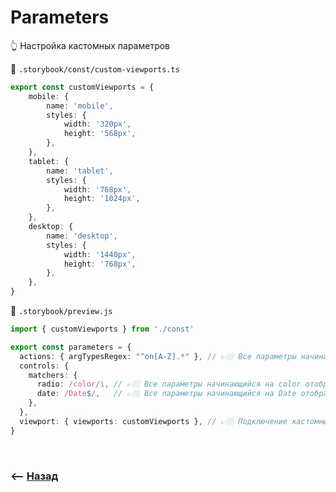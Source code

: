 # Parameters
👆 Настройка кастомных параметров  

📜 `.storybook/const/custom-viewports.ts`
```typescript
export const customViewports = {
    mobile: {
        name: 'mobile',
        styles: {
            width: '320px',
            height: '568px',
        },
    },
    tablet: {
        name: 'tablet',
        styles: {
            width: '768px',
            height: '1024px',
        },
    },
    desktop: {
        name: 'desktop',
        styles: {
            width: '1440px',
            height: '768px',
        },
    },
}
```

📜 `.storybook/preview.js`
```typescript
import { customViewports } from './const'

export const parameters = {
  actions: { argTypesRegex: "^on[A-Z].*" }, // 👉🏼 Все параметры начинающийся на on считать экшенами
  controls: {
    matchers: {
      radio: /color/i, // 👉🏼 Все параметры начинающийся на color отображать как radiobutton
      date: /Date$/,   // 👉🏼 Все параметры начинающийся на Date отображать датапикером
    },
  },
  viewport: { viewports: customViewports }, // 👉🏼 Подключение кастомных размеров устройств
}
```

<br>

### ⟵ **<a href="../../readme.md">Назад</a>**